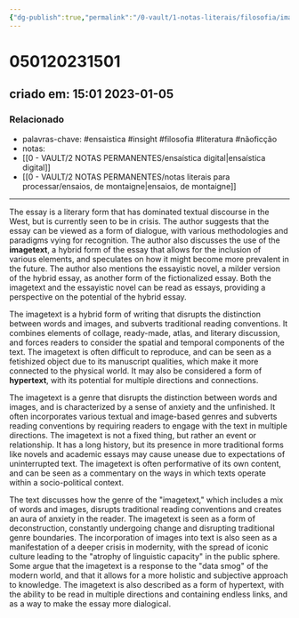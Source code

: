 ```yaml
---
{"dg-publish":true,"permalink":"/0-vault/1-notas-literais/filosofia/image-text/","tags":["ensaistica","insight","filosofia","literatura","nãoficção"],"dgHomeLink":true,"dgShowLocalGraph":true,"dgShowFileTree":true,"noteIcon":""}
---
```


# 050120231501
## criado em: 15:01 2023-01-05

### Relacionado
- palavras-chave: #ensaistica #insight #filosofia #literatura #nãoficção 
- notas: 
- [[0 - VAULT/2 NOTAS PERMANENTES/ensaística digital\|ensaística digital]]
- [[0 - VAULT/2 NOTAS PERMANENTES/notas literais para processar/ensaios, de montaigne\|ensaios, de montaigne]]
---
The essay is a literary form that has dominated textual discourse in the West, but is currently seen to be in crisis. The author suggests that the essay can be viewed as a form of dialogue, with various methodologies and paradigms vying for recognition. The author also discusses the use of the **imagetext**, a hybrid form of the essay that allows for the inclusion of various elements, and speculates on how it might become more prevalent in the future. The author also mentions the essayistic novel, a milder version of the hybrid essay, as another form of the fictionalized essay. Both the imagetext and the essayistic novel can be read as essays, providing a perspective on the potential of the hybrid essay.

The imagetext is a hybrid form of writing that disrupts the distinction between words and images, and subverts traditional reading conventions. It combines elements of collage, ready-made, atlas, and literary discussion, and forces readers to consider the spatial and temporal components of the text. The imagetext is often difficult to reproduce, and can be seen as a fetishized object due to its manuscript qualities, which make it more connected to the physical world. It may also be considered a form of **hypertext**, with its potential for multiple directions and connections.

The imagetext is a genre that disrupts the distinction between words and images, and is characterized by a sense of anxiety and the unfinished. It often incorporates various textual and image-based genres and subverts reading conventions by requiring readers to engage with the text in multiple directions. The imagetext is not a fixed thing, but rather an event or relationship. It has a long history, but its presence in more traditional forms like novels and academic essays may cause unease due to expectations of uninterrupted text. The imagetext is often performative of its own content, and can be seen as a commentary on the ways in which texts operate within a socio-political context.

The text discusses how the genre of the "imagetext," which includes a mix of words and images, disrupts traditional reading conventions and creates an aura of anxiety in the reader. The imagetext is seen as a form of deconstruction, constantly undergoing change and disrupting traditional genre boundaries. The incorporation of images into text is also seen as a manifestation of a deeper crisis in modernity, with the spread of iconic culture leading to the "atrophy of linguistic capacity" in the public sphere. Some argue that the imagetext is a response to the "data smog" of the modern world, and that it allows for a more holistic and subjective approach to knowledge. The imagetext is also described as a form of hypertext, with the ability to be read in multiple directions and containing endless links, and as a way to make the essay more dialogical.
